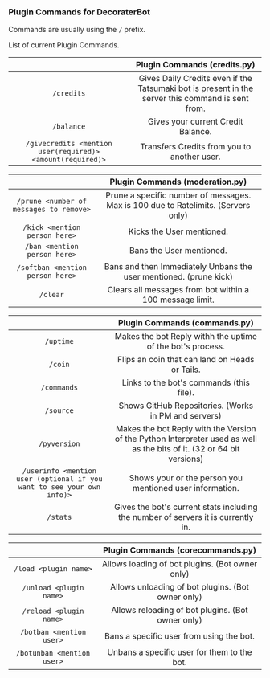 ### Plugin Commands for DecoraterBot

Commands are usually using the `/` prefix.

List of current Plugin Commands.

|   	| Plugin Commands (credits.py)	|
|:---------------:	|:------------------------------------------------------------------------------------------------:	|
| ``/credits``	| Gives Daily Credits even if the Tatsumaki bot is present in the server this command is sent from.	|
| ``/balance``	| Gives your current Credit Balance.	|
| ``/givecredits <mention user(required)> <amount(required)>``	| Transfers Credits from you to another user.	|

|   	| Plugin Commands (moderation.py)	|
|:---------------:	|:------------------------------------------------------------------------------------------------:	|
| ``/prune <number of messages to remove>``	| Prune a specific number of messages. Max is 100 due to Ratelimits. (Servers only)	|
| ``/kick <mention person here>``	| Kicks the User mentioned.	|
| ``/ban <mention person here>``	| Bans the User mentioned.	|
| ``/softban <mention person here>``	| Bans and then Immediately Unbans the user mentioned. (prune kick)	|
| ``/clear``	| Clears all messages from bot within a 100 message limit.	|

<!-- Some commands are commented out here and in the source code until I think more about them.
I have to decide if I want to officially remove them or keep them and modify them. -->

|   	| Plugin Commands (commands.py)	|
|:------:	|:-:	|
| ``/uptime``	| Makes the bot Reply withh the uptime of the bot's process.	|
| ``/coin``	| Flips an coin that can land on Heads or Tails.	|
| ``/commands``	| Links to the bot's commands (this file).	|
| ``/source``	| Shows GitHub Repositories. (Works in PM and servers)	|
| ``/pyversion``	| Makes the bot Reply with the Version of the Python Interpreter used as well as the bits of it. (32 or 64 bit versions)	|
| ``/userinfo <mention user (optional if you want to see your own info)>``	| Shows your or the person you mentioned user information.	|
| ``/stats``	| Gives the bot's current stats including the number of servers it is currently in.	|

|   	| Plugin Commands (corecommands.py)	|
|:------:	|:-:	|
| ``/load <plugin name>``	| Allows loading of bot plugins. (Bot owner only)	|
| ``/unload <plugin name>``	| Allows unloading of bot plugins. (Bot owner only)	|
| ``/reload <plugin name>``	| Allows reloading of bot plugins. (Bot owner only)	|
| ``/botban <mention user>``	| Bans a specific user from using the bot.	|
| ``/botunban <mention user>``	| Unbans a specific user for them to the bot.	|

